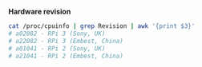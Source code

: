 **Hardware revision**  
```sh
cat /proc/cpuinfo | grep Revision | awk '{print $3}'
# a02082 - RPi 3 (Sony, UK)
# a22082 - RPi 3 (Embest, China)
# a01041 - RPi 2 (Sony, UK)
# a21041 - RPi 2 (Embest, China)
```

